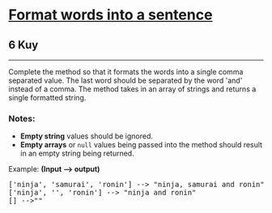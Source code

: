 <h1><a href="https://www.codewars.com/kata/51689e27fe9a00b126000004">Format words into a sentence</a></h1>
<h2>6 Kuy</h2>
<hr>
<p>Complete the method so that it formats the words into a single comma separated value. 
The last word should be separated by the word 'and' instead of a comma. 
The method takes in an array of strings and returns a single formatted string.</p>
<h3>Notes:</h3>
<ul>
<li><strong>Empty string</strong> values should be ignored.</li>
<li><strong>Empty arrays</strong> or <code>null</code> values being passed into the method should result in an empty string being returned.</li>
</ul>
<p>Example: <strong>(Input --> output)</strong></p>
<pre>
['ninja', 'samurai', 'ronin'] --> "ninja, samurai and ronin"
['ninja', '', 'ronin'] --> "ninja and ronin"
[] -->""
</pre>